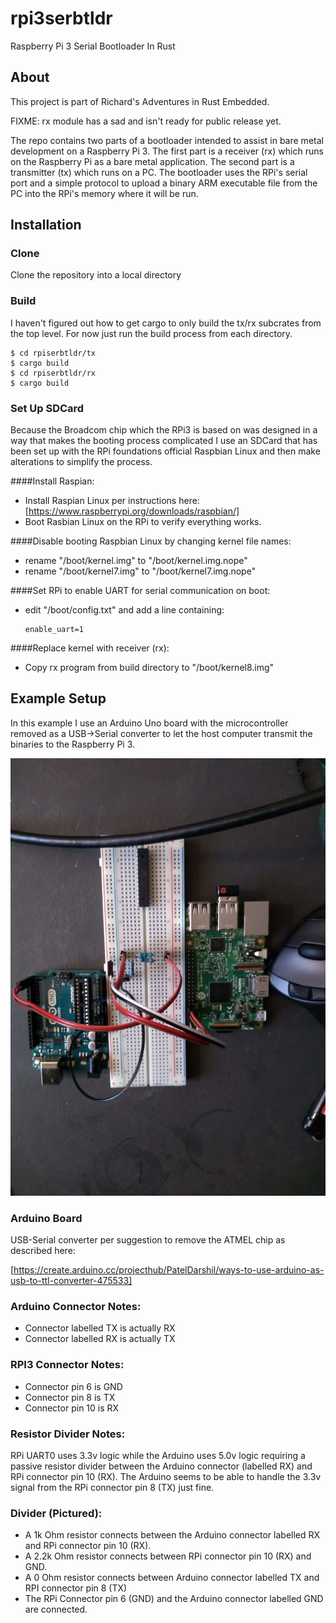 # rpi3serbtldr

Raspberry Pi 3 Serial Bootloader In Rust

## About
This project is part of Richard's Adventures in Rust Embedded.

FIXME: rx module has a sad and isn't ready for public release yet.

The repo contains two parts of a bootloader intended to assist in bare metal development on a Raspberry Pi 3. The first part is a receiver (rx) which runs on the Raspberry Pi as a bare metal application. The second part is a transmitter (tx) which runs on a PC. The bootloader uses the RPi's serial port and a simple protocol to upload a binary ARM executable file from the PC into the RPi's memory where it will be run.

## Installation

### Clone

Clone the repository into a local directory

### Build

I haven't figured out how to get cargo to only build the tx/rx subcrates from the top level. For now just run the build process from each directory. 

```
$ cd rpiserbtldr/tx
$ cargo build
$ cd rpiserbtldr/rx
$ cargo build
```

### Set Up SDCard

Because the Broadcom chip which the RPi3 is based on was designed in a way that makes the booting process complicated I use an SDCard that has been set up with the RPi foundations official Raspbian Linux and then make alterations to simplify the process.

####Install Raspian:

 * Install Raspian Linux per instructions here: [https://www.raspberrypi.org/downloads/raspbian/]
 * Boot Rasbian Linux on the RPi to verify everything works.

####Disable booting Raspbian Linux by changing kernel file names:

 * rename "/boot/kernel.img" to "/boot/kernel.img.nope"
 * rename "/boot/kernel7.img" to "/boot/kernel7.img.nope"

####Set RPi to enable UART for serial communication on boot:

 * edit "/boot/config.txt" and add a line containing:
   ```
   enable_uart=1
   ```

####Replace kernel with receiver (rx):

 * Copy rx program from build directory to "/boot/kernel8.img"

## Example Setup

In this example I use an Arduino Uno board with the microcontroller removed as a USB->Serial converter to let the host computer transmit the binaries to the Raspberry Pi 3.

<img src="serial_setup.jpg" alt="Connections between the Raspberry Pi 3 and the Arduino Uno board" height="700" width="933"/>

### Arduino Board

USB-Serial converter per suggestion to remove the ATMEL chip as described here:

[https://create.arduino.cc/projecthub/PatelDarshil/ways-to-use-arduino-as-usb-to-ttl-converter-475533]

### Arduino Connector Notes:

 * Connector labelled TX is actually RX
 * Connector labelled RX is actually TX

### RPI3 Connector Notes:

 * Connector pin 6 is GND
 * Connector pin 8 is TX
 * Connector pin 10 is RX

### Resistor Divider Notes:

RPi UART0 uses 3.3v logic while the Arduino uses 5.0v logic requiring a passive resistor divider between the Arduino connector (labelled RX) and RPi connector pin 10 (RX). The Arduino seems to be able to handle the 3.3v signal from the RPi connector pin 8 (TX) just fine.

### Divider (Pictured):

 * A 1k Ohm resistor connects between the Arduino connector labelled RX and RPi connector pin 10 (RX).
 * A 2.2k Ohm resistor connects between RPi connector pin 10 (RX) and GND.
 * A 0 Ohm resistor connects between Arduino connector labelled TX and RPI connector pin 8 (TX)
 * The RPi Connector pin 6 (GND) and the Arduino connector labelled GND are connected.

